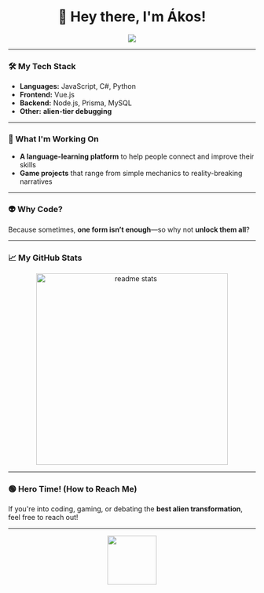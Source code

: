 <!-- GitHub README - TaborosiAkos -->

<h1 align="center">👋 Hey there, I'm Ákos!</h1>

<p align="center">
  <img src="https://readme-typing-svg.herokuapp.com?font=Orbitron&size=22&duration=3000&color=00FF00&center=true&vCenter=true&width=400&lines=%F0%9F%91%BD+It's+Hero+Time!;%F0%9F%92%BB+Full-Stack+Developer;%F0%9F%A4%96+AI+Enthusiast;%F0%9F%8C%8D+Always+Learning!">
</p>

---

### 🛠️ My Tech Stack  
- **Languages:** JavaScript, C#, Python  
- **Frontend:** Vue.js  
- **Backend:** Node.js, Prisma, MySQL  
- **Other:** **alien-tier debugging**  

---

### 🚀 What I'm Working On  
- **A language-learning platform** to help people connect and improve their skills  
- **Game projects** that range from simple mechanics to reality-breaking narratives  

---

### 👽 Why Code?  
Because sometimes, **one form isn’t enough**—so why not **unlock them all**?  

---

### 📈 My GitHub Stats  
<p align="center">
  
  <img width=390 src="https://github-readme-stats-salesp07.vercel.app/api?username=TaborosiAkos&count_private=true&show_icons=true&theme=react&rank_icon=github&border_radius=10" alt="readme stats" />
</p>

---

### 🟢 Hero Time! (How to Reach Me)  
If you're into coding, gaming, or debating the **best alien transformation**, feel free to reach out!  

---

<p align="center">
   <img src="https://media.giphy.com/media/5eLDrEaRGHegx2FeF2/giphy.gif" width="100"/>
</p>
